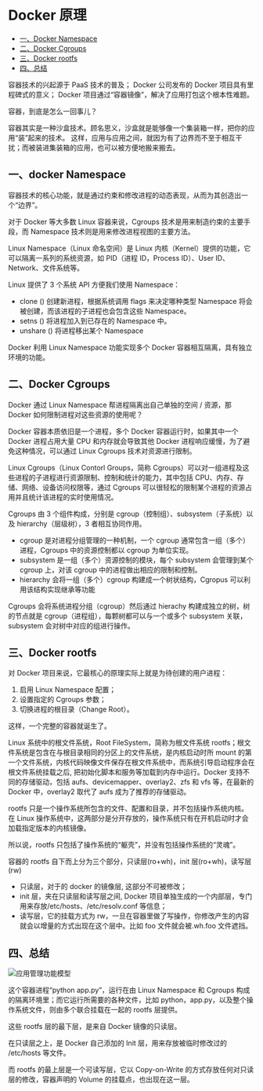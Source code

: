 # Docker 原理

<!-- TOC depthFrom:2 depthTo:2 -->

- [一、Docker Namespace](#一docker-Namespace)
- [二、Docker Cgroups](#二docker-Cgroups)
- [三、Docker rootfs](#三docker-rootfs)
- [四、总结](#四总结)

<!-- /TOC -->

容器技术的兴起源于 PaaS 技术的普及；
Docker 公司发布的 Docker 项目具有里程碑式的意义；
Docker 项目通过“容器镜像”，解决了应用打包这个根本性难题。

容器，到底是怎么一回事儿？

容器其实是一种沙盒技术。顾名思义，沙盒就是能够像一个集装箱一样，把你的应用“装”起来的技术。
这样，应用与应用之间，就因为有了边界而不至于相互干扰；而被装进集装箱的应用，也可以被方便地搬来搬去。

## 一、docker Namespace

容器技术的核心功能，就是通过约束和修改进程的动态表现，从而为其创造出一个“边界”。

对于 Docker 等大多数 Linux 容器来说，Cgroups 技术是用来制造约束的主要手段，而 Namespace 技术则是用来修改进程视图的主要方法。

Linux Namespace（Linux 命名空间）是 Linux 内核（Kernel）提供的功能，它可以隔离一系列的系统资源，如 PID（进程 ID，Process ID）、User ID、Network、文件系统等。

Linux 提供了 3 个系统 API 方便我们使用 Namespace：

- clone () 创建新进程，根据系统调用 flags 来决定哪种类型 Namespace 将会被创建，而该进程的子进程也会包含这些 Namespace。
- setns () 将进程加入到已存在的 Namespace 中。
- unshare () 将进程移出某个 Namespace

Docker 利用 Linux Namespace 功能实现多个 Docker 容器相互隔离，具有独立环境的功能。

## 二、Docker Cgroups

Docker 通过 Linux Namespace 帮进程隔离出自己单独的空间 / 资源，那 Docker 如何限制进程对这些资源的使用呢？

Docker 容器本质依旧是一个进程，多个 Docker 容器运行时，如果其中一个 Docker 进程占用大量 CPU 和内存就会导致其他 Docker 进程响应缓慢，为了避免这种情况，可以通过 Linux Cgroups 技术对资源进行限制。

Linux Cgroups（Linux Contorl Groups，简称 Cgroups）可以对一组进程及这些进程的子进程进行资源限制、控制和统计的能力，其中包括 CPU、内存、存储、网络、设备访问权限等，通过 Cgroups 可以很轻松的限制某个进程的资源占用并且统计该进程的实时使用情况。

Cgroups 由 3 个组件构成，分别是 cgroup（控制组）、subsystem（子系统）以及 hierarchy（层级树），3 者相互协同作用。

- cgroup 是对进程分组管理的一种机制，一个 cgroup 通常包含一组（多个）进程，Cgroups 中的资源控制都以 cgroup 为单位实现。
- subsystem 是一组（多个）资源控制的模块，每个 subsystem 会管理到某个 cgroup 上，对该 cgroup 中的进程做出相应的限制和控制。
- hierarchy 会将一组（多个）cgroup 构建成一个树状结构，Cgropus 可以利用该结构实现继承等功能

Cgroups 会将系统进程分组（cgroup）然后通过 hierachy 构建成独立的树，树的节点就是 cgroup（进程组），每颗树都可以与一个或多个 subsystem 关联，subsystem 会对树中对应的组进行操作。

## 三、Docker rootfs

对 Docker 项目来说，它最核心的原理实际上就是为待创建的用户进程：

1. 启用 Linux Namespace 配置；
2. 设置指定的 Cgroups 参数；
3. 切换进程的根目录（Change Root）。

这样，一个完整的容器就诞生了。

Linux 系统中的根文件系统，Root FileSystem，简称为根文件系统 rootfs；根文件系统是包含在与根目录相同的分区上的文件系统，是内核启动时所 mount 的第一个文件系统，内核代码映像文件保存在根文件系统中，而系统引导启动程序会在根文件系统挂载之后, 把初始化脚本和服务等加载到内存中运行。Docker 支持不同的存储驱动，包括 aufs、devicemapper、overlay2、zfs 和 vfs 等，在最新的 Docker 中，overlay2 取代了 aufs 成为了推荐的存储驱动。

rootfs 只是一个操作系统所包含的文件、配置和目录，并不包括操作系统内核。在 Linux 操作系统中，这两部分是分开存放的，操作系统只有在开机启动时才会加载指定版本的内核镜像。

所以说，rootfs 只包括了操作系统的“躯壳”，并没有包括操作系统的“灵魂”。

容器的 rootfs 自下而上分为三个部分，只读层(ro+wh)，init 层(ro+wh)，读写层(rw)

- 只读层，对于的 docker 的镜像层, 这部分不可被修改；
- init 层，夹在只读层和读写层之间, Docker 项目单独生成的一个内部层，专门用来存放/etc/hosts、/etc/resolv.conf 等信息；
- 读写层，它的挂载方式为 rw，一旦在容器里做了写操作，你修改产生的内容就会以增量的方式出现在这个层中。比如 foo 文件就会被.wh.foo 文件遮挡。

## 四、总结

![应用管理功能模型](../../../images/modules/docker全景图.png)

这个容器进程“python app.py”，运行在由 Linux Namespace 和 Cgroups 构成的隔离环境里；而它运行所需要的各种文件，比如 python，app.py，以及整个操作系统文件，则由多个联合挂载在一起的 rootfs 层提供。

这些 rootfs 层的最下层，是来自 Docker 镜像的只读层。

在只读层之上，是 Docker 自己添加的 Init 层，用来存放被临时修改过的 /etc/hosts 等文件。

而 rootfs 的最上层是一个可读写层，它以 Copy-on-Write 的方式存放任何对只读层的修改，容器声明的 Volume 的挂载点，也出现在这一层。
